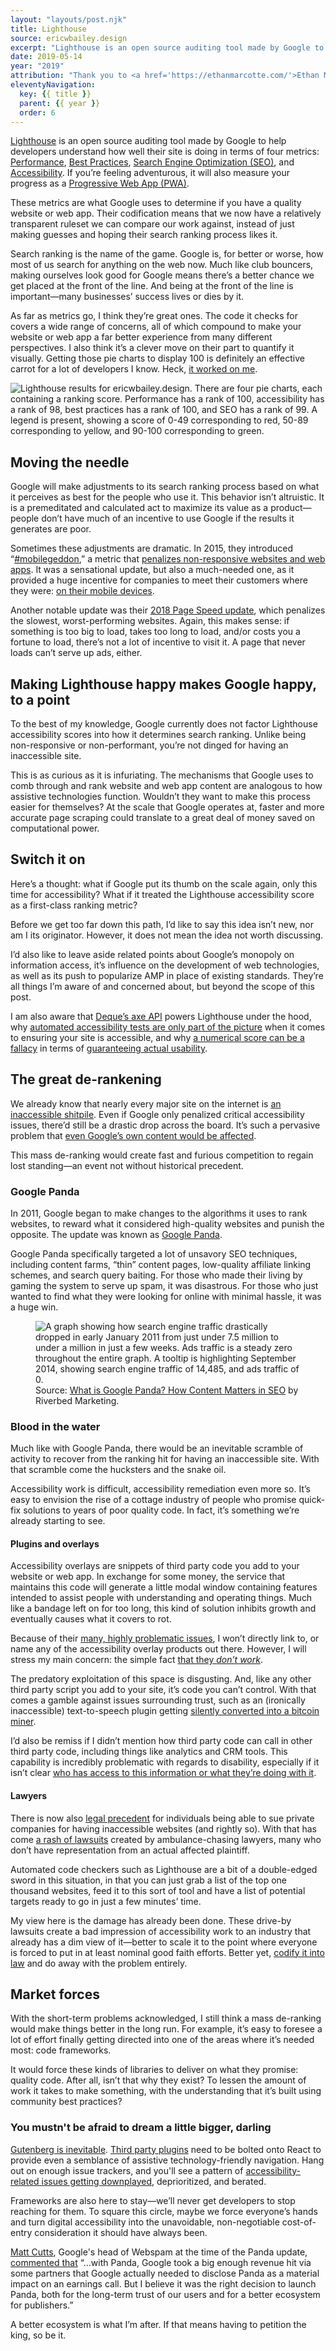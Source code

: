 ```yaml
---
layout: "layouts/post.njk"
title: Lighthouse
source: ericwbailey.design
excerpt: "Lighthouse is an open source auditing tool made by Google to help developers understand how well their site is doing in terms of four metrics: Performance, Best Practices, Search Engine Optimization (SEO), and Accessibility"
date: 2019-05-14
year: "2019"
attribution: "Thank you to <a href='https://ethanmarcotte.com/'>Ethan Marcotte</a> for his thoughts and feedback."
eleventyNavigation:
  key: {{ title }}
  parent: {{ year }}
  order: 6
---
```


[Lighthouse](https://developers.google.com/web/tools/lighthouse/) is an open source auditing tool made by Google to help developers understand how well their site is doing in terms of four metrics: [Performance](https://developers.google.com/web/tools/lighthouse/audits/critical-request-chains), [Best Practices](https://developers.google.com/web/tools/lighthouse/audits/appcache), [Search Engine Optimization (<abbr>SEO</abbr>)](https://developers.google.com/web/tools/lighthouse/audits/description), and [Accessibility](https://developers.google.com/web/tools/lighthouse/audits/button-name). If you’re feeling adventurous, it will also measure your progress as a [Progressive Web App (<abbr>PWA</abbr>)](https://developers.google.com/web/tools/lighthouse/audits/address-bar).

These metrics are what Google uses to determine if you have a quality website or web app. Their codification means that we now have a relatively transparent ruleset we can compare our work against, instead of just making guesses and hoping their search ranking process likes it.

Search ranking is the name of the game. Google is, for better or worse, how most of us search for anything on the web now. Much like club bouncers, making ourselves look good for Google means there’s a better chance we get placed at the front of the line. And being at the front of the line is important—many businesses’ success lives or dies by it.

As far as metrics go, I think they’re great ones. The code it checks for covers a wide range of concerns, all of which compound to make your website or web app a far better experience from many different perspectives. I also think it’s a clever move on their part to quantify it visually. Getting those pie charts to display 100 is definitely an effective carrot for a lot of developers I know. Heck, [it worked on me](https://lighthouse-dot-webdotdevsite.appspot.com/lh/html?url=https://ericwbailey.design/#accessibility).

<img
  alt="Lighthouse results for ericwbailey.design. There are four pie charts, each containing a ranking score. Performance has a rank of 100, accessibility has a rank of 98, best practices has a rank of 100, and SEO has a rank of 99. A legend is present, showing a score of 0-49 corresponding to red, 50-89 corresponding to yellow, and 90-100 corresponding to green."
  src="{{ '/img/posts/lighthouse/lighthouse.png' | url }}" />


## Moving the needle

Google will make adjustments to its search ranking process based on what it perceives as best for the people who use it. This behavior isn’t altruistic. It is a premeditated and calculated act to maximize its value as a product—people don’t have much of an incentive to use Google if the results it generates are poor.

Sometimes these adjustments are dramatic. In 2015, they introduced “[#mobilegeddon](https://twitter.com/search?q=%23mobilegeddon&src=typd),” a metric that [penalizes non-responsive websites and web apps](https://searchengineland.com/library/google/google-mobile-friendly-update). It was a sensational update, but also a much-needed one, as it provided a huge incentive for companies to meet their customers where they were: [on their mobile devices](http://gs.statcounter.com/platform-market-share/desktop-mobile-tablet#monthly-201001-201901).

Another notable update was their [2018 Page Speed update](https://webmasters.googleblog.com/2018/01/using-page-speed-in-mobile-search.html), which penalizes the slowest, worst-performing websites. Again, this makes sense: if something is too big to load, takes too long to load, and/or costs you a fortune to load, there’s not a lot of incentive to visit it. A page that never loads can’t serve up ads, either.

## Making Lighthouse happy makes Google happy, to a point

To the best of my knowledge, Google currently does not factor Lighthouse accessibility scores into how it determines search ranking. Unlike being non-responsive or non-performant, you’re not dinged for having an inaccessible site.

This is as curious as it is infuriating. The mechanisms that Google uses to comb through and rank website and web app content are analogous to how assistive technologies function. Wouldn’t they want to make this process easier for themselves? At the scale that Google operates at, faster and more accurate page scraping could translate to a great deal of money saved on computational power.

## Switch it on

Here’s a thought: what if Google put its thumb on the scale again, only this time for accessibility? What if it treated the Lighthouse accessibility score as a first-class ranking metric?

Before we get too far down this path, I’d like to say this idea isn’t new, nor am I its originator. However, it does not mean the idea not worth discussing.

I’d also like to leave aside related points about Google’s monopoly on information access, it’s influence on the development of web technologies, as well as its push to popularize AMP in place of existing standards. They’re all things I’m aware of and concerned about, but beyond the scope of this post.

I am also aware that [Deque’s axe API](https://www.deque.com/axe/) powers Lighthouse under the hood, why [automated accessibility tests are only part of the picture](https://www.smashingmagazine.com/2018/09/importance-manual-accessibility-testing/) when it comes to ensuring your site is accessible, and why [a numerical score can be a fallacy](https://www.scottohara.me/blog/2019/03/26/a-warning-about-warnings.html) in terms of [guaranteeing actual usability](https://twitter.com/bamadesigner/status/1124822513660375040).

## The great de-rankening

We already know that nearly every major site on the internet is [an inaccessible shitpile](https://webaim.org/projects/million/). Even if Google only penalized critical accessibility issues, there’d still be a drastic drop across the board. It’s such a pervasive problem that [even Google’s own content would be affected](https://lighthouse-dot-webdotdevsite.appspot.com/lh/html?url=https://android-developers.googleblog.com/2019/05/whats-new-in-play.html#accessibility).

This mass de-ranking would create fast and furious competition to regain lost standing—an event not without historical precedent.

### Google Panda

In 2011, Google began to make changes to the algorithms it uses to rank websites, to reward what it considered high-quality websites and punish the opposite. The update was known as [Google Panda](https://moz.com/learn/seo/google-panda).

Google Panda specifically targeted a lot of unsavory SEO techniques, including content farms, “thin” content pages, low-quality affiliate linking schemes, and search query baiting. For those who made their living by gaming the system to serve up spam, it was disastrous. For those who just wanted to find what they were looking for online with minimal hassle, it was a huge win.

<figure
  role="figure"
  aria-label="Source: What is Google Panda? How Content Matters in SEO by Riverbed Marketing.">
  <img
    alt="A graph showing how search engine traffic drastically dropped in early January 2011 from just under 7.5 million to under a million in just a few weeks. Ads traffic is a steady zero throughout the entire graph. A tooltip is highlighting September 2014, showing search engine traffic of 14,485, and ads traffic of 0."
    src="{{ '/img/posts/lighthouse/google-panda-graph.png' | url }}" />
  <figcaption>
    <span class="typography-small-caps">Source:</span> <a href="https://www.riverbedmarketing.com/what-is-google-panda/">What is Google Panda? How Content Matters in SEO</a> by Riverbed Marketing.
  </figcaption>
</figure>

### Blood in the water

Much like with Google Panda, there would be an inevitable scramble of activity to recover from the ranking hit for having an inaccessible site. With that scramble come the hucksters and the snake oil.

Accessibility work is difficult, accessibility remediation even more so. It’s easy to envision the rise of a cottage industry of people who promise quick-fix solutions to years of poor quality code. In fact, it’s something we’re already starting to see.

#### Plugins and overlays

Accessibility overlays are snippets of third party code you add to your website or web app. In exchange for some money, the service that maintains this code will generate a little modal window containing features intended to assist people with understanding and operating things. Much like a bandage left on for too long, this kind of solution inhibits growth and eventually causes what it covers to rot.

Because of their [many, highly problematic issues](https://karlgroves.com/2012/04/19/can-assistive-technology-make-a-website-accessible), I won’t directly link to, or name any of the accessibility overlay products out there. However, I will stress my main concern: the simple fact [that they <em>don’t work</em>](https://blog.tenon.io/web-accessibility-overlays-dont-work).

The predatory exploitation of this space is disgusting. And, like any other third party script you add to your site, it’s code you can’t control. With that comes a gamble against issues surrounding trust, such as an (ironically inaccessible) text-to-speech plugin getting [silently converted into a bitcoin miner](https://en.m.wikipedia.org/wiki/BrowseAloud#Controversies).

I’d also be remiss if I didn’t mention how third party code can call in other third party code, including things like analytics and CRM tools. This capability is incredibly problematic with regards to disability, especially if it isn’t clear [who has access to this information or what they’re doing with it](https://css-tricks.com/accessibility-events/).

#### Lawyers

There is now also [legal precedent](https://www.forbes.com/sites/legalnewsline/2017/06/13/first-of-its-kind-trial-goes-plaintiffs-way-winn-dixie-must-update-website-for-the-blind/) for individuals being able to sue private companies for having inaccessible websites (and rightly so). With that has come [a rash of lawsuits](https://www.adatitleiii.com/2019/01/number-of-federal-website-accessibility-lawsuits-nearly-triple-exceeding-2250-in-2018/) created by ambulance-chasing lawyers, many who don’t have representation from an actual affected plaintiff.

Automated code checkers such as Lighthouse are a bit of a double-edged sword in this situation, in that you can just grab a list of the top one thousand websites, feed it to this sort of tool and have a list of potential targets ready to go in just a few minutes’ time.

My view here is the damage has already been done. These drive-by lawsuits create a bad impression of accessibility work to an industry that already has a dim view of it—better to scale it to the point where everyone is forced to put in at least nominal good faith efforts. Better yet, [codify it into law](https://medium.com/confrere/its-illegal-to-have-an-inaccessible-website-in-norway-and-that-s-good-news-for-all-of-us-b59a9e929d54) and do away with the problem entirely.

## Market forces

With the short-term problems acknowledged, I still think a mass de-ranking would make things better in the long run. For example, it’s easy to foresee a lot of effort finally getting directed into one of the areas where it’s needed most: code frameworks.

It would force these kinds of libraries to deliver on what they promise: quality code. After all, isn’t that why they exist? To lessen the amount of work it takes to make something, with the understanding that it’s built using community best practices?

### You mustn't be afraid to dream a little bigger, darling

[Gutenberg is inevitable](https://wptavern.com/wpcampus-gutenberg-accessibility-audit-finds-significant-and-pervasive-accessibility-problems). [Third party plugins](https://reach.tech/router/accessibility) need to be bolted onto React to provide even a semblance of assistive technology-friendly navigation. Hang out on enough issue trackers, and you'll see a pattern of [accessibility-related issues getting downplayed](https://bugs.chromium.org/p/chromium/issues/detail?id=90172), deprioritized, and berated.

Frameworks are also here to stay—we’ll never get developers to stop reaching for them. To square this circle, maybe we force everyone’s hands and turn digital accessibility into the unavoidable, non-negotiable cost-of-entry consideration it should have always been.

[Matt Cutts](https://www.mattcutts.com/), Google's head of Webspam at the time of the Panda update, [commented that](https://en.m.wikipedia.org/wiki/Google_Panda) “…with Panda, Google took a big enough revenue hit via some partners that Google actually needed to disclose Panda as a material impact on an earnings call. But I believe it was the right decision to launch Panda, both for the long-term trust of our users and for a better ecosystem for publishers.”

A better ecosystem is what I’m after. If that means having to petition the king, so be it.
